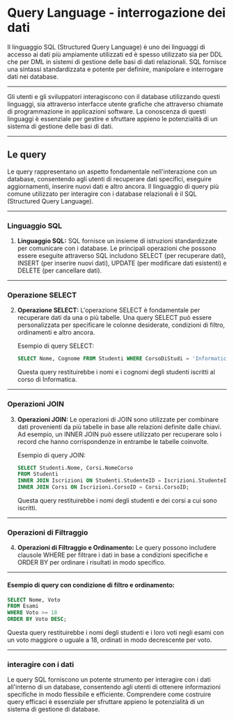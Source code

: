 # Query Language - interrogazione dei dati

Il linguaggio SQL (Structured Query Language) è uno dei linguaggi di accesso ai dati più ampiamente utilizzati ed è spesso utilizzato sia per DDL che per DML in sistemi di gestione delle basi di dati relazionali. SQL fornisce una sintassi standardizzata e potente per definire, manipolare e interrogare dati nei database.

---

Gli utenti e gli sviluppatori interagiscono con il database utilizzando questi linguaggi, sia attraverso interfacce utente grafiche che attraverso chiamate di programmazione in applicazioni software. La conoscenza di questi linguaggi è essenziale per gestire e sfruttare appieno le potenzialità di un sistema di gestione delle basi di dati.

---

## Le query

Le query rappresentano un aspetto fondamentale nell'interazione con un database, consentendo agli utenti di recuperare dati specifici, eseguire aggiornamenti, inserire nuovi dati e altro ancora. Il linguaggio di query più comune utilizzato per interagire con i database relazionali è il SQL (Structured Query Language).

---

### Linguaggio SQL

1. **Linguaggio SQL:** SQL fornisce un insieme di istruzioni standardizzate per comunicare con i database. Le principali operazioni che possono essere eseguite attraverso SQL includono SELECT (per recuperare dati), INSERT (per inserire nuovi dati), UPDATE (per modificare dati esistenti) e DELETE (per cancellare dati).

---

### Operazione SELECT

2. **Operazione SELECT:** L'operazione SELECT è fondamentale per recuperare dati da una o più tabelle. Una query SELECT può essere personalizzata per specificare le colonne desiderate, condizioni di filtro, ordinamenti e altro ancora.

   Esempio di query SELECT:

   ```sql
   SELECT Nome, Cognome FROM Studenti WHERE CorsoDiStudi = 'Informatica';
   ```

   Questa query restituirebbe i nomi e i cognomi degli studenti iscritti al corso di Informatica.

---

### Operazioni JOIN

3. **Operazioni JOIN:** Le operazioni di JOIN sono utilizzate per combinare dati provenienti da più tabelle in base alle relazioni definite dalle chiavi. Ad esempio, un INNER JOIN può essere utilizzato per recuperare solo i record che hanno corrispondenze in entrambe le tabelle coinvolte.

   Esempio di query JOIN:

   ```sql
   SELECT Studenti.Nome, Corsi.NomeCorso
   FROM Studenti
   INNER JOIN Iscrizioni ON Studenti.StudenteID = Iscrizioni.StudenteID
   INNER JOIN Corsi ON Iscrizioni.CorsoID = Corsi.CorsoID;
   ```

   Questa query restituirebbe i nomi degli studenti e dei corsi a cui sono iscritti.

---

### Operazioni di Filtraggio

4. **Operazioni di Filtraggio e Ordinamento:** Le query possono includere clausole WHERE per filtrare i dati in base a condizioni specifiche e ORDER BY per ordinare i risultati in modo specifico.

---

#### Esempio di query con condizione di filtro e ordinamento:

   ```sql
   SELECT Nome, Voto
   FROM Esami
   WHERE Voto >= 18
   ORDER BY Voto DESC;
   ```

Questa query restituirebbe i nomi degli studenti e i loro voti negli esami con un voto maggiore o uguale a 18, ordinati in modo decrescente per voto.

---

### interagire con i dati

Le query SQL forniscono un potente strumento per interagire con i dati all'interno di un database, consentendo agli utenti di ottenere informazioni specifiche in modo flessibile e efficiente. Comprendere come costruire query efficaci è essenziale per sfruttare appieno le potenzialità di un sistema di gestione di database.
